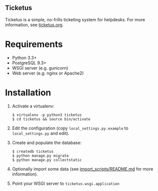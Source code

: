 Ticketus
--------

Ticketus is a simple, no-frills ticketing system for helpdesks. For more information, see [ticketus.org](http://ticketus.org/).

Requirements
============

* Python 3.3+
* PostgreSQL 9.3+
* WSGI server (e.g. gunicorn)
* Web server (e.g. nginx or Apache2)

Installation
============

1. Activate a virtualenv:

   ```
   $ virtualenv -p python3 ticketus
   $ cd ticketus && source bin/activate
   ```

2. Edit the configuration (copy `local_settings.py.example` to `local_settings.py` and edit).

3. Create and populate the database:

   ```
   $ createdb ticketus
   $ python manage.py migrate
   $ python manage.py collectstatic
   ```

4. Optionally import some data (see [import_scripts/README.md](https://github.com/sjkingo/ticketus/blob/master/import_scripts/README.md) for more information).

5. Point your WSGI server to `ticketus.wsgi.application`

